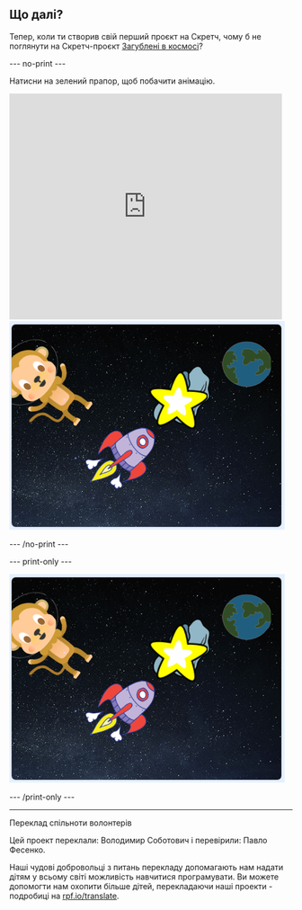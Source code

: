 ## Що далі?

Тепер, коли ти створив свій перший проєкт на Скретч, чому б не поглянути на Скретч-проєкт [Загублені в космосі](https://projects.raspberrypi.org/uk-UA/projects/lost-in-space?utm_source=pathway&utm_medium=whatnext&utm_campaign=projects)?

--- no-print ---

Натисни на зелений прапор, щоб побачити анімацію.

<div class="scratch-preview">
  <iframe allowtransparency="true" width="485" height="402" src="https://scratch.mit.edu/projects/embed/276873231/?autostart=false" frameborder="0" scrolling="no"></iframe>
  <img src="images/space-final.png">
</div>

--- /no-print ---

--- print-only ---

![Завершений проєкт](images/space-final.png)

--- /print-only ---


***
Переклад спільноти волонтерів

Цей проект переклали: Володимир Соботович і перевірили: Павло Фесенко.

Наші чудові добровольці з питань перекладу допомагають нам надати дітям у всьому світі можливість навчитися програмувати. Ви можете допомогти нам охопити більше дітей, перекладаючи наші проекти - подробиці на [rpf.io/translate](https://rpf.io/translate).
